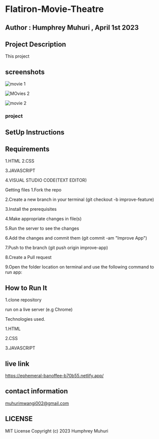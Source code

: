 # Flatiron-Movie-Theatre

## Author : Humphrey Muhuri , April 1st 2023

## Project Description

This project 

## screenshots

![movie 1](https://user-images.githubusercontent.com/127226487/229732644-814fff8b-c4fc-46da-baec-090acdc1fd2c.jpg)

![MOvies 2](https://user-images.githubusercontent.com/127226487/229734519-a152f942-8a84-451a-94f4-0ceb8677c31b.JPG)

![movie 2](https://user-images.githubusercontent.com/127226487/229733164-0c186809-3463-42b8-be8a-4eb0c976947c.JPG)



### project

## SetUp Instructions

## Requirements

1.HTML
2.CSS

3.JAVASCRIPT

4.VISUAL STUDIO CODE(TEXT EDITOR)

Getting files
1.Fork the repo

2.Create a new branch in your terminal (git checkout -b improve-feature)

3.Install the prerequisites

4.Make appropriate changes in file(s)

5.Run the server to see the changes

6.Add the changes and commit them (git commit -am "Improve App")

7.Push to the branch (git push origin improve-app)

8.Create a Pull request

9.Open the folder location on terminal and use the following command to run app:

## How to Run It

1.clone repository

run on a live server (e.g Chrome)

Technologies used.

1.HTML

2.CSS

3.JAVASCRIPT

## live link

https://ephemeral-banoffee-b70b55.netlify.app/

## contact information

muhurimwangi002@gmail.com

## LICENSE

MIT License Copyright (c) 2023 Humphrey Muhuri